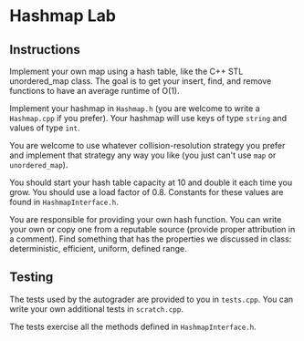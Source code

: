 # Hashmap Lab

## Instructions 

Implement your own map using a hash table, like the C++ STL unordered_map class. The goal is to get your insert, find, and remove functions to have an average runtime of O(1).

Implement your hashmap in `Hashmap.h` (you are welcome to write a `Hashmap.cpp` if you prefer). Your hashmap will use keys of type `string` and values of type `int`.

You are welcome to use whatever collision-resolution strategy you prefer and implement that strategy any way you like (you just can't use `map` or `unordered_map`).

You should start your hash table capacity at 10 and double it each time you grow. You should use a load factor of 0.8. Constants for these values are found in `HashmapInterface.h`.

You are responsible for providing your own hash function. You can write your own or copy one from a reputable source (provide proper attribution in a comment). Find something that has the properties we discussed in class: deterministic, efficient, uniform, defined range.

## Testing

The tests used by the autograder are provided to you in `tests.cpp`. You can write your own additional tests in `scratch.cpp`. 

The tests exercise all the methods defined in `HashmapInterface.h`.

